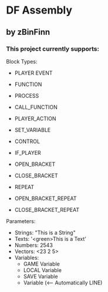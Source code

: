 # DF Assembly
## by zBinFinn

### This project currently supports:
Block Types:
- PLAYER EVENT
- FUNCTION
- PROCESS

- CALL_FUNCTION
- PLAYER_ACTION
- SET_VARIABLE
- CONTROL

- IF_PLAYER
- OPEN_BRACKET
- CLOSE_BRACKET

- REPEAT
- OPEN_BRACKET_REPEAT
- CLOSE_BRACKET_REPEAT

Parameters:
- Strings: "This is a String"
- Texts: '\<green>This is a Text'
- Numbers: 2543
- Vectors: <23 2 5>
- Variables: 
  - GAME Variable
  - LOCAL Variable
  - SAVE Variable
  - Variable (<-- Automatically LINE) 
